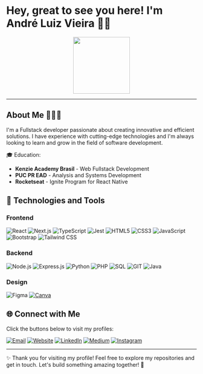 # Hey, great to see you here! I'm André Luiz Vieira 🖖🏻

<div align="center">
<img src="https://andreluizv.dev.br/_next/image?url=%2F_next%2Fstatic%2Fmedia%2Flogo.a80de814.png&w=384&q=75" width="150" />
</div>

---

## About Me 👨🏻‍💻

I'm a Fullstack developer passionate about creating innovative and efficient solutions. I have experience with cutting-edge technologies and I'm always looking to learn and grow in the field of software development.

🎓 Education:

- **Kenzie Academy Brasil** - Web Fullstack Development
- **PUC PR EAD** - Analysis and Systems Development
- **Rocketseat** - Ignite Program for React Native

## 🚀 Technologies and Tools

### Frontend

![React](https://img.shields.io/badge/-React-61DAFB?style=flat&logo=react&logoColor=white)
![Next.js](https://img.shields.io/badge/-Next.js-000000?style=flat&logo=nextdotjs&logoColor=white)
![TypeScript](https://img.shields.io/badge/-TypeScript-3178C6?style=flat&logo=typescript&logoColor=white)
![Jest](https://img.shields.io/badge/-Jest-C21325?style=flat&logo=jest&logoColor=white)
![HTML5](https://img.shields.io/badge/-HTML5-E34F26?style=flat&logo=html5&logoColor=white)
![CSS3](https://img.shields.io/badge/-CSS3-1572B6?style=flat&logo=css3&logoColor=white)
![JavaScript](https://img.shields.io/badge/-JavaScript-F7DF1E?style=flat&logo=javascript&logoColor=black)
![Bootstrap](https://img.shields.io/badge/-Bootstrap-563D7C?style=flat&logo=bootstrap&logoColor=white)
![Tailwind CSS](https://img.shields.io/badge/-Tailwind%20CSS-38B2AC?style=flat&logo=tailwind-css&logoColor=white)

### Backend

![Node.js](https://img.shields.io/badge/-Node.js-339933?style=flat&logo=nodedotjs&logoColor=white)
![Express.js](https://img.shields.io/badge/-Express.js-000000?style=flat&logo=express&logoColor=white)
![Python](https://img.shields.io/badge/-Python-3776AB?style=flat&logo=python&logoColor=white)
![PHP](https://img.shields.io/badge/-PHP-777BB4?style=flat&logo=php&logoColor=white)
![SQL](https://img.shields.io/badge/-SQL-4479A1?style=flat&logo=postgresql&logoColor=white)
![GIT](https://img.shields.io/badge/-GIT-F05032?style=flat&logo=git&logoColor=white)
![Java](https://img.shields.io/badge/-Java-007396?style=flat&logo=java&logoColor=white)

### Design

![Figma](https://img.shields.io/badge/-Figma-F24E1E?style=flat&logo=figma&logoColor=white)
[![Canva](https://img.shields.io/badge/-Canva-00C4CC?style=flat&logo=canva&logoColor=white)](https://www.canva.com/)

## 🌐 Connect with Me

Click the buttons below to visit my profiles:

[![Email](https://img.shields.io/badge/Email-D14836?style=for-the-badge&logo=gmail&logoColor=white)](mailto:andreluizhillerv@gmail.com)
[![Website](https://img.shields.io/badge/Website-000000?style=for-the-badge&logo=About.me&logoColor=white)](https://andreluizv.dev.br)
[![LinkedIn](https://img.shields.io/badge/LinkedIn-0077B5?style=for-the-badge&logo=linkedin&logoColor=white)](https://www.linkedin.com/in/andreluizhillerv)
[![Medium](https://img.shields.io/badge/Medium-000000?style=for-the-badge&logo=medium&logoColor=white)](https://medium.com/@andreluizhillerv)
[![Instagram](https://img.shields.io/badge/Instagram-E4405F?style=for-the-badge&logo=instagram&logoColor=white)](https://www.instagram.com/andreluizhiller)

---

✨ Thank you for visiting my profile! Feel free to explore my repositories and get in touch. Let's build something amazing together! 🚀
